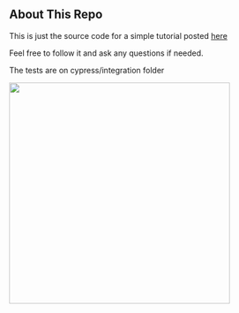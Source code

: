 ## About This Repo

This is just the source code for a simple tutorial posted [here](https://medium.com/@lmarquezzini/getting-started-with-cypress-on-laravel-11e06a4604a4)

Feel free to follow it and ask any questions if needed.

The tests are on cypress/integration folder

<img src="https://anime-girls-holding-programming-books.netlify.app/static/Gabriel_DropOut_Chisaki_PHP-417d11df5e74e9c49a91fd475c757d49.png" width="400">